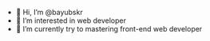 - 👋 Hi, I’m @bayubskr
- 👀 I’m interested in web developer
- 🌱 I’m currently try to mastering front-end web developer

<!---
bayubskr/bayubskr is a ✨ special ✨ repository because its `README.md` (this file) appears on your GitHub profile.
You can click the Preview link to take a look at your changes.
--->
